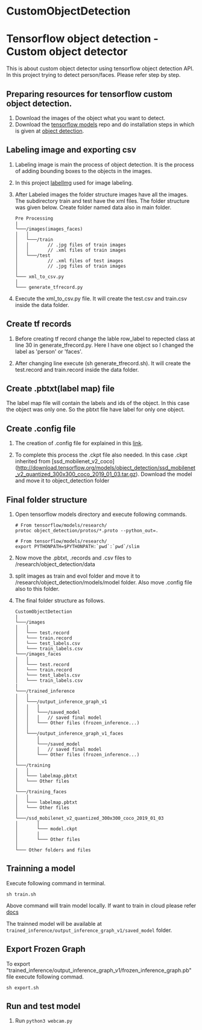 # CustomObjectDetection

# Tensorflow object detection - Custom object detector

This is about custom object detector using tensorflow object detection API. In this project trying to detect person/faces. Please refer step by step.

## Preparing resources for tensorflow custom object detection.

1. Download the images of the object what you want to detect.
2. Download the [tensorflow models](https://github.com/tensorflow/models) repo and do installation steps in which is given at [object detection](https://github.com/tensorflow/models/blob/master/research/object_detection/g3doc/installation.md).

## Labeling image and exporting csv

1. Labeling image is main the process of object detection. It is the process of adding bounding boxes to the objects in the images.

2. In this project [labelImg](https://github.com/tzutalin/labelImg) used for image labeling.

3. After Labeled images the folder structure images have all the images. The subdirectory train and test have the xml files. The folder structure was given below. Create folder named data also in main folder.

	```
	Pre Processing
	|
	└───/images(images_faces)
	│   │
	│   └───/train
	│   │   	// .jpg files of train images 
	│   │		// .xml files of train images
	│   └───/test 
	│		  	// .xml files of test images
	│			// .jpg files of train images
	│   
	└─── xml_to_csv.py
	│   
	└─── generate_tfrecord.py
	```

4. Execute the xml\_to\_csv.py file. It will create the test.csv and train.csv inside the data folder.

## Create tf records

1. Before creating tf record change the lable row\_label to repected class at line 30 in generate_tfrecord.py. Here I have one object so I changed the label as 'person' or 'faces'.

2. After changing line execute (sh generate_tfrecord.sh). It will create the test.record and train.record inside the data folder.

## Create .pbtxt(label map) file

The label map file will contain the labels and ids of the object. In this case the object was only one. So the pbtxt file have label for only one object.

## Create .config file

1. The creation of .config file for explained in this [link](https://github.com/tensorflow/models/blob/master/research/object_detection/g3doc/configuring_jobs.md).

2. To complete this process the .ckpt file also needed. In this case .ckpt inherited from [ssd\_mobilenet\_v2\_coco\](http://download.tensorflow.org/models/object_detection/ssd_mobilenet_v2_quantized_300x300_coco_2019_01_03.tar.gz). Download the model and move it to object\_detection folder


## Final folder structure

1. Open tensorflow models directory and execute following commands.

	```
	# From tensorflow/models/research/
	protoc object_detection/protos/*.proto --python_out=.
	
	# From tensorflow/models/research/
	export PYTHONPATH=$PYTHONPATH:`pwd`:`pwd`/slim 
	
	```

2. Now move the .pbtxt, .records and .csv files to /research/object_detection/data

3. split images as train and evol folder and move it to /research/object_detection/models/model folder. Also move .config file also to this folder.

4. The final folder structure as follows.

	```
	CustomObjectDetection
	|
	└───/images
	│   │   
	│   └─── test.record 
	│   └─── train.record 
	│   └─── test_labels.csv
	│   └─── train_labels.csv
	└───/images_faces
	│   │   
	│   └─── test.record 
	│   └─── train.record 
	│   └─── test_labels.csv
	│   └─── train_labels.csv 
	|
	└───/trained_inference
	│	│
	│	└───/output_inference_graph_v1
	│	│	│
	│	│	└───/saved_model
	│	│	│	// saved final model
	│	│	└─── Other files (frozen_inference...)
	│	│
	│	└───/output_inference_graph_v1_faces
	│		│
	│		└───/saved_model
	│		│	// saved final model
	│		└─── Other files (frozen_inference...)
	│
	└───/training
	│   │
	│   └─── labelmap.pbtxt
	│   └─── Other files
	│
	└───/training_faces
	│   │
	│   └─── labelmap.pbtxt
	│   └─── Other files
	│
	└───/ssd_mobilenet_v2_quantized_300x300_coco_2019_01_03
	│	    │
	│	    └─── model.ckpt
	│	    │
	│	    └─── Other files
	│   
	└─── Other folders and files
	```


## Trainning a model

Execute following command in terminal.

```
sh train.sh
```

Above command will train model locally. If want to train in cloud please refer [docs](https://github.com/tensorflow/models/blob/master/research/object_detection/g3doc/running_on_cloud.md)

The trainned model will be available at ```trained_inference/output_inference_graph_v1/saved_model``` folder.

## Export Frozen Graph

To export "trained_inference/output_inference_graph_v1/frozen_inference_graph.pb" file execute following commad.

```
sh export.sh
```
	
## Run and test model

1. Run ```python3 webcam.py```

	

